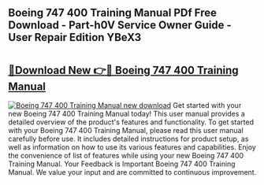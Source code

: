 ## Boeing 747 400 Training Manual PDf Free Download - Part-h0V Service Owner Guide - User Repair Edition YBeX3

# <h2><a href="http://bc78330.oget.top/?id=Boeing+747+400+Training+Manual">🔗Download New 👉🔴 Boeing 747 400 Training Manual</a></h2>

[![Boeing 747 400 Training Manual new download](https://i.imgur.com/5g1atiW.png)](http://bc78330.oget.top/?id=Boeing+747+400+Training+Manual)
Get started with your new Boeing 747 400 Training Manual today! This user manual provides a detailed overview of the product's features and functionality. To get started with your Boeing 747 400 Training Manual, please read this user manual carefully before use. It includes detailed instructions for product setup, as well as information on how to use its various features and capabilities. Enjoy the convenience of list of features while using your new Boeing 747 400 Training Manual. Your Feedback is Important Boeing 747 400 Training Manual. We value your input and are committed to continuous improvement.
